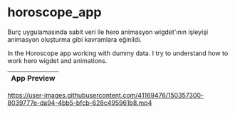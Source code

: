 # horoscope_app

Burç uygulamasında sabit veri ile hero animasyon wigdet'ının işleyişi animasyon oluşturma gibi kavramlara eğinildi. 

In the Horoscope app working with dummy data. I try to understand how to work hero wigdet and animations. 

|              App Preview             |
| :----------------------------------: |


https://user-images.githubusercontent.com/41169476/150357300-8039777e-da94-4bb5-bfcb-628c495961b8.mp4

